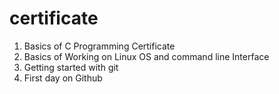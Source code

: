 # certificate

1. Basics of C Programming Certificate
2. Basics of Working on Linux OS and command line Interface
3. Getting started with git
4. First day on Github
